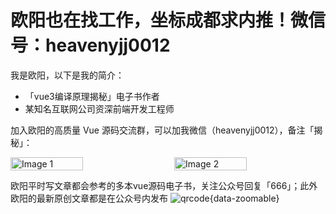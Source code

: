 # 欧阳也在找工作，坐标成都求内推！微信号：heavenyjj0012

我是欧阳，以下是我的简介：

- 「vue3编译原理揭秘」电子书作者
- 某知名互联网公司资深前端开发工程师

加入欧阳的高质量 Vue 源码交流群，可以加我微信（heavenyjj0012），备注「揭秘」：

<div style="display: flex; justify-content: space-between;">
  <img src="../images/guide/wx.webp" alt="Image 1" style="width: 48%;">
  <img src="../images/guide/dalao.webp" alt="Image 2" style="width: 48%;">
</div>

欧阳平时写文章都会参考的多本vue源码电子书，关注公众号回复「666」；此外欧阳的最新原创文章都是在公众号内发布
![qrcode](../images/guide/qrcode.webp){data-zoomable}

